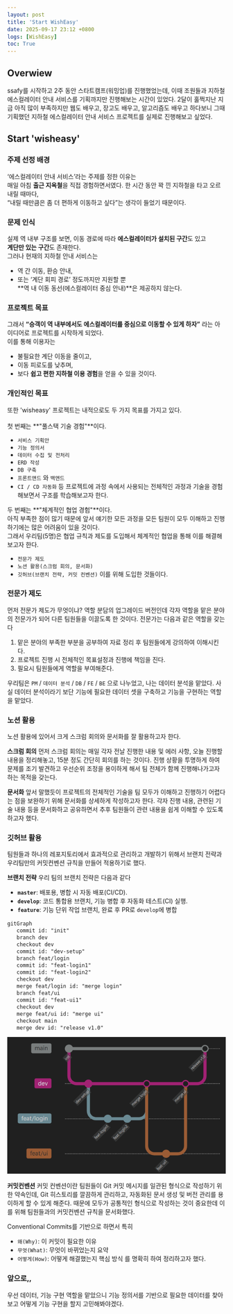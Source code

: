 ```yaml
---
layout: post
title: 'Start WishEasy'
date: 2025-09-17 23:12 +0800
logs: [WishEasy]
toc: True
---
```


## Overwiew
ssafy를 시작하고 2주 동안 스타트캠프(워밍업)를 진행했었는데, 이때 조원들과 지하철 에스컬레이터 안내 서비스를 기획까지만 진행해보는 시간이 있었다. 2달이 훌쩍지난 지금 아직 많이 부족하지만 웹도 배우고, 장고도 배우고, 알고리즘도 배우고 하다보니 그때 기획했던 지하철 에스컬레이터 안내 서비스 프로젝트를 실제로 진행해보고 싶었다. 

## Start 'wisheasy'
### 주제 선정 배경
‘에스컬레이터 안내 서비스’라는 주제를 정한 이유는  
매일 아침 **출근 지옥철**을 직접 경험하면서였다.
한 시간 동안 꽉 낀 지하철을 타고 오르내릴 때마다,  
“내릴 때만큼은 좀 더 편하게 이동하고 싶다”는 생각이 들었기 때문이다.

### 문제 인식
실제 역 내부 구조를 보면,
이동 경로에 따라 **에스컬레이터가 설치된 구간**도 있고  
**계단만 있는 구간**도 존재한다.  
그러나 현재의 지하철 안내 서비스는
- 역 간 이동, 환승 안내,  
- 또는 ‘계단 회피 경로’ 정도까지만 지원할 뿐  
**역 내 이동 동선(에스컬레이터 중심 안내)**은 제공하지 않는다.

### 프로젝트 목표
그래서 **“승객이 역 내부에서도 에스컬레이터를 중심으로 이동할 수 있게 하자”**
라는 아이디어로 프로젝트를 시작하게 되었다.  
이를 통해 이용자는
- 불필요한 계단 이동을 줄이고,  
- 이동 피로도를 낮추며,  
- 보다 **쉽고 편한 지하철 이용 경험**을 얻을 수 있을 것이다.

### 개인적인 목표
또한 'wisheasy' 프로젝트는 내적으로도 두 가지 목표를 가지고 있다.
\
\
첫 번째는 **"풀스택 기술 경험"**이다. 
- `서비스 기획안` 
- `기능 정의서`
- `데이터 수집 및 전처리`
- `ERD 작성`
- `DB 구축`
- `프론트앤드` 와 `백앤드`
- `CI / CD 자동화` 
등 프로젝트에 과정 속에서 사용되는 전체적인 과정과 기술을 경험해보면서 구조를 학습해보고자 한다. 

두 번째는 **"체계적인 협업 경험"**이다.
\
아직 부족한 점이 많기 때문에 앞서 얘기한 모든 과정을 모든 팀원이 모두 이해하고 진행하기에는 많은 어려움이 있을 것이다. 
\
그래서 우리팀(5명)은 협업 규칙과 제도를 도입해서 체계적인 협업을 통해 이를 해결해보고자 한다.
- `전문가 제도` 
- `노션 활용(스크럼 회의, 문서화)`
- `깃허브(브랜치 전략, 커밋 컨벤션)`
이를 위해 도입한 것들이다.

### 전문가 제도
먼저 전문가 제도가 무엇이냐? 역할 분담의 업그레이드 버전인데 각자 역할을 맡은 분야의 전문가가 되어 다른 팀원들을 이끌도록 한 것이다. 전문가는 다음과 같은 역할을 갖는다

1. 맡은 분야의 부족한 부분을 공부하여 자료 정리 후 팀원들에게 강의하여 이해시킨다.
2. 프로젝트 진행 시 전체적인 목표설정과 진행에 책임을 진다.
3. 필요시 팀원들에게 역할을 부여해준다. 

우리팀은 `PM` / `데이터 분석` / `DB` / `FE` / `BE` 으로 나누었고, 나는 데이터 분석을 맡았다.
사실 데이터 분석이라기 보단 기능에 필요한 데이터 셋을 구축하고 기능을 구현하는 역할을 맡았다.

### 노션 활용
노션 활용에 있어서 크게 스크럼 회의와 문서화를 잘 활용하고자 한다.

**스크럼 회의**
먼저 스크럼 회의는 매일 각자 전날 진행한 내용 및 에러 사항, 오늘 진행할 내용을 정리해놓고, 15분 정도 간단히 회의를 하는 것이다. 
진행 상황을 투명하게 하여 문제를 조기 발견하고 우선순위 조정을 용이하게 해서 팀 전체가 함께 진행해나가고자 하는 목적을 갖는다.

**문서화**
앞서 말했듯이 프로젝트의 전체적인 기술을 팀 모두가 이해하고 진행하기 어렵다는 점을 보완하기 위해 문서화를 상세하게 작성하고자 한다. 각자 진행 내용, 관련된 기술 내용 등을 문서화하고 공유하면서 추후 팀원들이 관련 내용을 쉽게 이해할 수 있도록 하고자 했다.    

### 깃허브 활용
팀원들과 하나의 레포지토리에서 효과적으로 관리하고 개발하기 위해서 브랜치 전략과 우리팀만의 커밋컨벤션 규칙을 만들어 적용하기로 했다.

**브랜치 전략**
우리 팀의 브랜치 전략은 다음과 같다
- **`master`**: 배포용, 병합 시 자동 배포(CI/CD).
- **`develop`**: 코드 통합용 브랜치, 기능 병합 후 자동화 테스트(CI) 실행.
- **`feature`**: 기능 단위 작업 브랜치, 완료 후 PR로 `develop`에 병합
  
```mermaid
gitGraph
   commit id: "init"
   branch dev
   checkout dev
   commit id: "dev-setup"
   branch feat/login
   commit id: "feat-login1"
   commit id: "feat-login2"
   checkout dev
   merge feat/login id: "merge login"
   branch feat/ui
   commit id: "feat-ui1"
   checkout dev
   merge feat/ui id: "merge ui"
   checkout main
   merge dev id: "release v1.0"
```
![브랜치이미지](./images/브랜치.png)

**커밋컨벤션**
커밋 컨벤션이란 팀원들이 Git 커밋 메시지를 일관된 형식으로 작성하기 위한 약속인데, Git 히스토리를 깔끔하게 관리하고, 자동화된 문서 생성 및 버전 관리를 용이하게 할 수 있게 해준다. 때문에 모두가 공통적인 형식으로 작성하는 것이 중요한데 이를 위해 팀원들과의 커밋컨벤션 규칙을 문서화했다. 

Conventional Commits를 기반으로 하면서 특히 
- `왜(Why)`: 이 커밋이 필요한 이유
- `무엇(What)`: 무엇이 바뀌었는지 요약
- `어떻게(How)`: 어떻게 해결했는지 핵심 방식
를 명확히 하여 정리하고자 했다.

### 앞으로,,
우선 데이터, 기능 구현 역할을 맡았으니 기능 정의서를 기반으로 필요한 데이터를 찾아보고 어떻게 기능 구현을 할지 고민해봐야겠다. 